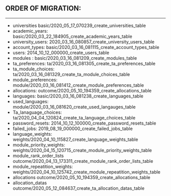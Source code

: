 ## ORDER OF MIGRATION:
---------------------
- universities                          basic/2020_05_17_070239_create_universities_table
- academic_years:                       basic/2020_03_22_184905_create_academic_years_table
- university_users:                     2020_03_16_080857_create_university_users_table
- account_types:                        basic/2020_03_16_081115_create_account_types_table
- users:                                2014_10_12_000000_create_users_table
- modules :                             basic/2020_03_16_081209_create_modules_table
- ta_preferences:                       ta/2020_03_16_081305_create_ta_preferences_table
- ta_module_choices:                    ta/2020_03_16_081329_create_ta_module_choices_table
- module_preferences:                   module/2020_03_16_081412_create_module_preferences_table
- allocations:                          outcome/2020_05_10_194359_create_allocations_table
- languages:                            basic/2020_03_16_081238_create_languages_table
- used_languages:                       module/2020_03_16_081620_create_used_langauges_table
- Ta_lanaguage_choices:                 ta/2020_04_04_120824_create_ta_language_choices_table
- password_resets:                      2014_10_12_100000_create_password_resets_table
- failed_jobs:                          2019_08_19_000000_create_failed_jobs_table
- language_weights:                     weights/2020_04_10_115827_create_language_weights_table
- module_priority_weights:              weights/2020_04_15_120715_create_module_priority_weights_table
- module_rank_order_lists               outcome/2020_04_13_173311_create_module_rank_order_lists_table
- module_repeatition_weights:           weights/2020_04_10_125742_create_module_repeatition_weights_table
- allocations                           outcome/2020_05_10_194359_create_allocations_table
- allocation_datas                      outcome/2020_05_12_084637_create_ta_allocation_datas_table

